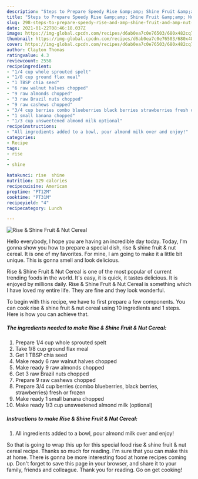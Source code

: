 ```yaml
---
description: "Steps to Prepare Speedy Rise &amp;amp; Shine Fruit &amp;amp; Nut Cereal"
title: "Steps to Prepare Speedy Rise &amp;amp; Shine Fruit &amp;amp; Nut Cereal"
slug: 298-steps-to-prepare-speedy-rise-and-amp-shine-fruit-and-amp-nut-cereal
date: 2021-01-22T08:46:18.037Z
image: https://img-global.cpcdn.com/recipes/d6ab0ea7c0e76503/680x482cq70/rise-shine-fruit-nut-cereal-recipe-main-photo.jpg
thumbnail: https://img-global.cpcdn.com/recipes/d6ab0ea7c0e76503/680x482cq70/rise-shine-fruit-nut-cereal-recipe-main-photo.jpg
cover: https://img-global.cpcdn.com/recipes/d6ab0ea7c0e76503/680x482cq70/rise-shine-fruit-nut-cereal-recipe-main-photo.jpg
author: Clayton Thomas
ratingvalue: 4.3
reviewcount: 2558
recipeingredient:
- "1/4 cup whole sprouted spelt"
- "1/8 cup ground flax meal"
- "1 TBSP chia seed"
- "6 raw walnut halves chopped"
- "9 raw almonds chopped"
- "3 raw Brazil nuts chopped"
- "9 raw cashews chopped"
- "3/4 cup berries combo blueberries black berries strawberries fresh or frozen"
- "1 small banana chopped"
- "1/3 cup unsweetened almond milk optional"
recipeinstructions:
- "All ingredients added to a bowl, pour almond milk over and enjoy!"
categories:
- Recipe
tags:
- rise
- 
- shine

katakunci: rise  shine 
nutrition: 129 calories
recipecuisine: American
preptime: "PT12M"
cooktime: "PT31M"
recipeyield: "4"
recipecategory: Lunch

---
```



![Rise &amp; Shine Fruit &amp; Nut Cereal](https://img-global.cpcdn.com/recipes/d6ab0ea7c0e76503/680x482cq70/rise-shine-fruit-nut-cereal-recipe-main-photo.jpg)

Hello everybody, I hope you are having an incredible day today. Today, I'm gonna show you how to prepare a special dish, rise &amp; shine fruit &amp; nut cereal. It is one of my favorites. For mine, I am going to make it a little bit unique. This is gonna smell and look delicious.

Rise &amp; Shine Fruit &amp; Nut Cereal is one of the most popular of current trending foods in the world. It's easy, it is quick, it tastes delicious. It is enjoyed by millions daily. Rise &amp; Shine Fruit &amp; Nut Cereal is something which I have loved my entire life. They are fine and they look wonderful.




To begin with this recipe, we have to first prepare a few components. You can cook rise &amp; shine fruit &amp; nut cereal using 10 ingredients and 1 steps. Here is how you can achieve that.

<!--inarticleads1-->

##### The ingredients needed to make Rise &amp; Shine Fruit &amp; Nut Cereal:

1. Prepare 1/4 cup whole sprouted spelt
1. Take 1/8 cup ground flax meal
1. Get 1 TBSP chia seed
1. Make ready 6 raw walnut halves chopped
1. Make ready 9 raw almonds chopped
1. Get 3 raw Brazil nuts chopped
1. Prepare 9 raw cashews chopped
1. Prepare 3/4 cup berries (combo blueberries, black berries, strawberries) fresh or frozen
1. Make ready 1 small banana chopped
1. Make ready 1/3 cup unsweetened almond milk (optional)




<!--inarticleads2-->

##### Instructions to make Rise &amp; Shine Fruit &amp; Nut Cereal:

1. All ingredients added to a bowl, pour almond milk over and enjoy!




So that is going to wrap this up for this special food rise &amp; shine fruit &amp; nut cereal recipe. Thanks so much for reading. I'm sure that you can make this at home. There is gonna be more interesting food at home recipes coming up. Don't forget to save this page in your browser, and share it to your family, friends and colleague. Thank you for reading. Go on get cooking!
